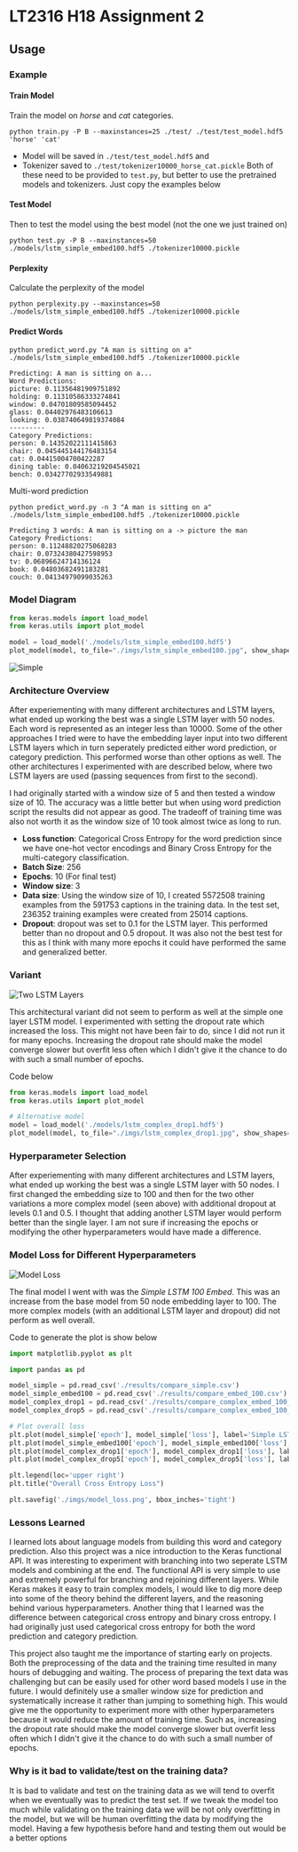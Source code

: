 # LT2316 H18 Assignment 2

## Usage

### Example

#### Train Model
Train the model on *horse* and *cat* categories.
```
python train.py -P B --maxinstances=25 ./test/ ./test/test_model.hdf5 'horse' 'cat'
```
  - Model will be saved in `./test/test_model.hdf5` and
  - Tokenizer saved to `./test/tokenizer10000_horse_cat.pickle`
Both of these need to be provided to `test.py`, but better to use the pretrained models and tokenizers. Just copy the examples below

#### Test Model
Then to test the model using the best model (not the one we just trained on)
```
python test.py -P B --maxinstances=50 ./models/lstm_simple_embed100.hdf5 ./tokenizer10000.pickle
```

#### Perplexity
Calculate the perplexity of the model
```
python perplexity.py --maxinstances=50 ./models/lstm_simple_embed100.hdf5 ./tokenizer10000.pickle
```

#### Predict Words
```
python predict_word.py "A man is sitting on a" ./models/lstm_simple_embed100.hdf5 ./tokenizer10000.pickle
```

    Predicting: A man is sitting on a...
    Word Predictions:
    picture: 0.11356481909751892
    holding: 0.11310586333274841
    window: 0.04701809585094452
    glass: 0.04402976483106613
    looking: 0.038740649819374084
    ---------
    Category Predictions:
    person: 0.14352022111415863
    chair: 0.045445144176483154
    cat: 0.04415004700422287
    dining table: 0.04063219204545021
    bench: 0.03427702933549881

Multi-word prediction
```
python predict_word.py -n 3 "A man is sitting on a" ./models/lstm_simple_embed100.hdf5 ./tokenizer10000.pickle
```

    Predicting 3 words: A man is sitting on a -> picture the man
    Category Predictions:
    person: 0.11248820275068283
    chair: 0.07324380427598953
    tv: 0.06896624714136124
    book: 0.04803682491183281
    couch: 0.04134979099035263

###  Model Diagram
```python
from keras.models import load_model
from keras.utils import plot_model

model = load_model('./models/lstm_simple_embed100.hdf5')
plot_model(model, to_file="./imgs/lstm_simple_embed100.jpg", show_shapes=True)
```

![Simple](imgs/lstm_simple_embed100.jpg)

### Architecture Overview

After experiementing with many different architectures and LSTM layers, what ended up working the best was a single LSTM layer with 50 nodes. Each word is represented as an integer less than 10000. Some of the other approaches I tried were to have the embedding layer input into two different LSTM layers which in turn seperately predicted either word prediction, or category prediction. This performed worse than other options as well. The other architectures I experimented with are described below, where two LSTM layers are used (passing sequences from first to the second).

I had originally started with a window size of 5 and then tested a window size of 10. The accuracy was a little better but when using word prediction script the results did not appear as good. The tradeoff of training time was also not worth it as the window size of 10 took almost twice as long to run.

  - **Loss function**: Categorical Cross Entropy for the word prediction since we have one-hot vector encodings and Binary Cross Entropy for the multi-category classification.
  - **Batch Size**: 256
  - **Epochs**: 10 (For final test)
  - **Window size**: 3
  - **Data size**: Using the window size of 10, I created 5572508 training examples from the 591753 captions in the training data. In the test set, 236352 training examples were created from 25014 captions.
  - **Dropout**: dropout was set to 0.1 for the LSTM layer. This performed better than no dropout and 0.5 dropout. It was also not the best test for this as I think with many more epochs it could have performed the same and generalized better.

### Variant
![Two LSTM Layers](./imgs/lstm_complex_drop1.jpg)

This architectural variant did not seem to perform as well at the simple one layer LSTM model. I experimented with setting the dropout rate which increased the loss. This might not have been fair to do, since I did not run it for many epochs. Increasing the dropout rate should make the model converge slower but overfit less often which I didn't give it the chance to do with such a small number of epochs.

Code below
```python
from keras.models import load_model
from keras.utils import plot_model

# Alternative model
model = load_model('./models/lstm_complex_drop1.hdf5')
plot_model(model, to_file="./imgs/lstm_complex_drop1.jpg", show_shapes=True)
```

### Hyperparameter Selection  

  After experiementing with many different architectures and LSTM layers, what ended up working the best was a single LSTM layer with 50 nodes. I first changed the embedding size to 100 and then for the two other variations a more complex model (seen above) with additional dropout at levels 0.1 and 0.5. I thought that adding another LSTM layer would perform better than the single layer. I am not sure if increasing the epochs or modifying the other hyperparameters would have made a difference.

### Model Loss for Different Hyperparameters
![Model Loss](./imgs/model_loss.png)

The final model I went with was the *Simple LSTM 100 Embed*. This was an increase from the base model from 50 node embedding layer to 100. The more complex models (with an additional LSTM layer and dropout) did not perform as well overall.

Code to generate the plot is show below


```python
import matplotlib.pyplot as plt

import pandas as pd

model_simple = pd.read_csv('./results/compare_simple.csv')
model_simple_embed100 = pd.read_csv('./results/compare_embed_100.csv')
model_complex_drop1 = pd.read_csv('./results/compare_complex_embed_100_do1.csv')
model_complex_drop5 = pd.read_csv('./results/compare_complex_embed_100_do5.csv')

# Plot overall loss
plt.plot(model_simple['epoch'], model_simple['loss'], label='Simple LSTM 50 Embed')
plt.plot(model_simple_embed100['epoch'], model_simple_embed100['loss'], label='Simple LSTM 100 Embed')
plt.plot(model_complex_drop1['epoch'], model_complex_drop1['loss'], label='Complex LSTM 100 Embed Dropout 0.1')
plt.plot(model_complex_drop5['epoch'], model_complex_drop5['loss'], label='Complex LSTM 100 Embed Dropout 0.5')

plt.legend(loc='upper right')
plt.title("Overall Cross Entropy Loss")

plt.savefig('./imgs/model_loss.png', bbox_inches='tight')
```

### Lessons Learned

I learned lots about language models from building this word and category prediction. Also this project was a nice introduction to the Keras functional API. It was interesting to experiment with branching into two seperate LSTM models and combining at the end. The functional API is very simple to use and extremely powerful for branching and rejoining different layers. While Keras makes it easy to train complex models, I would like to dig more deep into some of the theory behind the different layers, and the reasoning behind various hyperparameters. Another thing that I learned was the difference between categorical cross entropy and binary cross entropy. I had originally just used categorical cross entropy for both the word prediction and category prediction.

This project also taught me the importance of starting early on projects. Both the preprocessing of the data and the training time resulted in many hours of debugging and waiting. The process of preparing the text data was challenging but can be easily used for other word based models I use in the future. I would definitely use a smaller window size for prediction and systematically increase it rather than jumping to something high. This would give me the opportunity to experiment more with other hyperparameters because it would reduce the amount of training time. Such as, increasing the dropout rate should make the model converge slower but overfit less often which I didn't give it the chance to do with such a small number of epochs.

### Why is it bad to validate/test on the training data?

It is bad to validate and test on the training data as we will tend to overfit when we eventually was to predict the test set. If we tweak the model too much while validating on the training data we will be not only overfitting in the model, but we will be human overfitting the data by modifying the model. Having a few hypothesis before hand and testing them out would be a better options

